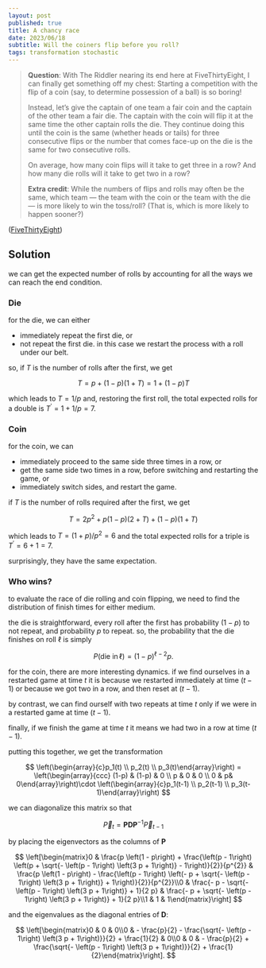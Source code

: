 ```yaml
---
layout: post
published: true
title: A chancy race
date: 2023/06/18
subtitle: Will the coiners flip before you roll?
tags: transformation stochastic
---
```


>**Question**: With The Riddler nearing its end here at FiveThirtyEight, I can finally get something off my chest: Starting a competition with the flip of a coin (say, to determine possession of a ball) is so boring!
>
>Instead, let’s give the captain of one team a fair coin and the captain of the other team a fair die. The captain with the coin will flip it at the same time the other captain rolls the die. They continue doing this until the coin is the same (whether heads or tails) for three consecutive flips or the number that comes face-up on the die is the same for two consecutive rolls.
>
>On average, how many coin flips will it take to get three in a row? And how many die rolls will it take to get two in a row?
>
>**Extra credit**: While the numbers of flips and rolls may often be the same, which team — the team with the coin or the team with the die — is more likely to win the toss/roll? (That is, which is more likely to happen sooner?)

<!--more-->

([FiveThirtyEight](https://fivethirtyeight.com/features/can-you-solve-middle-square-madness/))

## Solution

we can get the expected number of rolls by accounting for all the ways we can reach the end condition. 

### Die

for the die, we can either

- immediately repeat the first die, or
- not repeat the first die. in this case we restart the process with a roll under our belt.

so, if $T$ is the number of rolls after the first, we get

$$ T = p + (1 - p)(1 + T) = 1 + (1 - p) T $$

which leads to $T = 1/p$ and, restoring the first roll, the total expected rolls for a double is $T^\prime = 1 + 1/p  = 7.$

### Coin 

for the coin, we can 

- immediately proceed to the same side three times in a row, or
- get the same side two times in a row, before switching and restarting the game, or
- immediately switch sides, and restart the game.

if $T$ is the number of rolls required after the first, we get

$$ T = 2p^2 + p(1 - p)(2 + T) + (1 - p)(1 + T)$$

which leads to $T = (1 + p)/p^2 = 6$ and the total expected rolls for a triple is $T^\prime = 6 + 1 = 7.$

surprisingly, they have the same expectation.

### Who wins?

to evaluate the race of die rolling and coin flipping, we need to find the distribution of finish times for either medium.

the die is straightforward, every roll after the first has probability $(1-p)$ to not repeat, and probability $p$ to repeat. so, the probability that the die finishes on roll $\ell$ is simply 

$$ P(\text{die in}\, \ell) = (1-p)^{\ell-2}p. $$

for the coin, there are more interesting dynamics. if we find ourselves in a restarted game at time $t$ it is because we restarted immediately at time $(t-1)$ or because we got two in a row, and then reset at $(t-1).$

by contrast, we can find ourself with two repeats at time $t$ only if we were in a restarted game at time $(t-1).$

finally, if we finish the game at time $t$ it means we had two in a row at time $(t-1).$

putting this together, we get the transformation

$$ \left(\begin{array}{c}p_1(t) \\ p_2(t) \\ p_3(t)\end{array}\right) = \left(\begin{array}{ccc} (1-p) & (1-p) & 0 \\ p & 0 & 0 \\ 0 & p& 0\end{array}\right)\cdot \left(\begin{array}{c}p_1(t-1) \\ p_2(t-1) \\ p_3(t-1)\end{array}\right) $$

we can diagonalize this matrix so that

$$ \vec{P}_t = \mathbf{P}\mathbf{D}\mathbf{P}^{-1}\vec{P}_{t-1} $$

by placing the eigenvectors as the columns of $\mathbf{P}$ 

$$ \left[\begin{matrix}0 & \frac{p \left(1 - p\right) + \frac{\left(p - 1\right) \left(p + \sqrt{- \left(p - 1\right) \left(3 p + 1\right)} - 1\right)}{2}}{p^{2}} & \frac{p \left(1 - p\right) - \frac{\left(p - 1\right) \left(- p + \sqrt{- \left(p - 1\right) \left(3 p + 1\right)} + 1\right)}{2}}{p^{2}}\\0 & \frac{- p - \sqrt{- \left(p - 1\right) \left(3 p + 1\right)} + 1}{2 p} & \frac{- p + \sqrt{- \left(p - 1\right) \left(3 p + 1\right)} + 1}{2 p}\\1 & 1 & 1\end{matrix}\right] $$

and the eigenvalues as the diagonal entries of $\mathbf{D}:$

$$ \left[\begin{matrix}0 & 0 & 0\\0 & - \frac{p}{2} - \frac{\sqrt{- \left(p - 1\right) \left(3 p + 1\right)}}{2} + \frac{1}{2} & 0\\0 & 0 & - \frac{p}{2} + \frac{\sqrt{- \left(p - 1\right) \left(3 p + 1\right)}}{2} + \frac{1}{2}\end{matrix}\right]. $$

<br>
